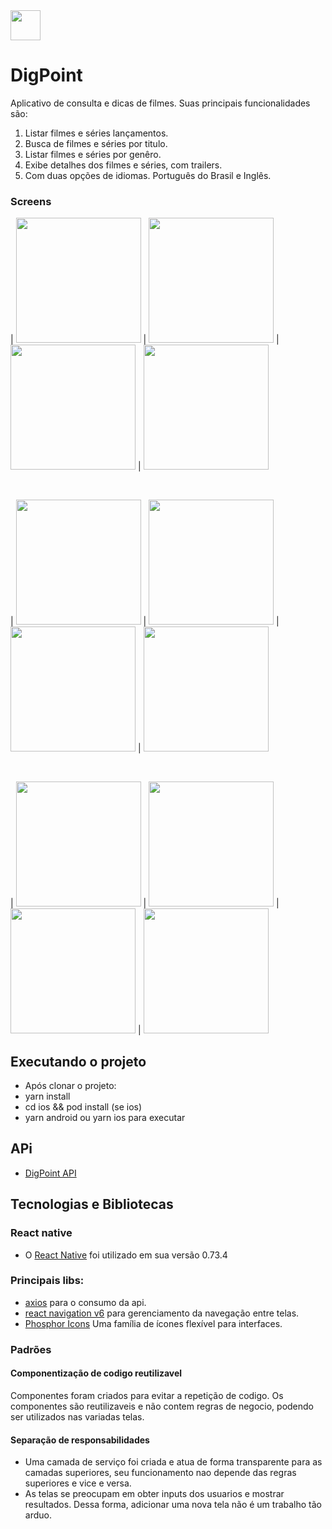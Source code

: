 <img src="/assets/icon.png" width="48">

# DigPoint

Aplicativo de consulta e dicas de filmes. Suas principais funcionalidades são:

1. Listar filmes e séries lançamentos.
2. Busca de filmes e séries por titulo.
3. Listar filmes e séries por genêro.
4. Exibe detalhes dos filmes e séries, com trailers.
5. Com duas opções de idiomas. Português do Brasil e Inglês.

### Screens

| <img src="/screens/login_default.png" width="200">
| <img src="/screens/login_error.png" width="200">
| <img src="/screens/login_hide_password.png" width="200">
| <img src="/screens/login_show_password.png" width="200">

<br />

| <img src="/screens/code_default.png" width="200">
| <img src="/screens/code_informed.png" width="200">
| <img src="/screens/code_after_register_not_found.png" width="200">
| <img src="/screens/code_after_register_successfully.png" width="200">

<br />

| <img src="/screens/confirm_exit_default.png" width="200">
| <img src="/screens/confirm_exit_error.png" width="200">
| <img src="/screens/confirm_exit_hide_password.png" width="200">
| <img src="/screens/confirm_exit_show_password.png" width="200">

## Executando o projeto

- Após clonar o projeto:
- yarn install
- cd ios && pod install (se ios)
- yarn android ou yarn ios para executar

## APi

- [DigPoint API](https://github.com/FernandoRidam/digpoint-api)

## Tecnologias e Bibliotecas

### React native

- O [React Native](https://reactnative.dev/) foi utilizado em sua versão 0.73.4

### Principais libs:

- [axios](https://github.com/axios/axios) para o consumo da api.
- [react navigation v6](https://reactnavigation.org/) para gerenciamento da navegação entre telas.
- [Phosphor Icons](https://phosphoricons.com/) Uma família de ícones flexível para interfaces.

### Padrões

#### Componentização de codigo reutilizavel

Componentes foram criados para evitar a repetição de codigo. Os componentes são reutilizaveis e não contem regras de negocio, podendo ser utilizados nas variadas telas.

#### Separação de responsabilidades

- Uma camada de serviço foi criada e atua de forma transparente para as camadas superiores, seu funcionamento nao depende das regras superiores e vice e versa.
- As telas se preocupam em obter inputs dos usuarios e mostrar resultados. Dessa forma, adicionar uma nova tela não é um trabalho tão arduo.
